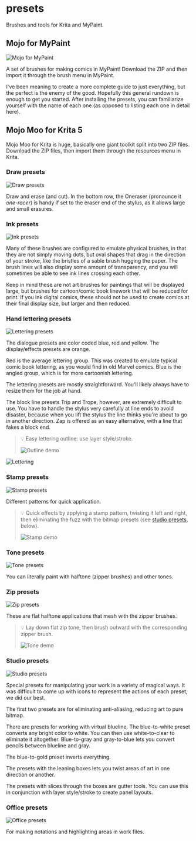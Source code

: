 # presets
Brushes and tools for Krita and MyPaint.

## Mojo for MyPaint

![Mojo for MyPaint](img/mp-display.png)

A set of brushes for making comics in MyPaint! Download the ZIP and then import it through the brush menu in MyPaint.

I've been meaning to create a more complete guide to just everything, but the perfect is the enemy of the good. Hopefully this general rundown is enough to get you started. After installing the presets, you can familiarize yourself with the name of each one (as opposed to listing each one in detail here).

## Mojo Moo for Krita 5

Mojo Moo for Krita is huge, basically one giant toolkit split into two ZIP files. Download the ZIP files, then import them through the resources menu in Krita.

### Draw presets

![Draw presets](img/moo-draw-presets.png)

Draw and erase (and cut). In the bottom row, the Oneraser (pronounce it *one-racer*) is handy if set to the eraser end of the stylus, as it allows large and small erasures.

### Ink presets

![Ink presets](img/moo-ink-presets.png)

Many of these brushes are configured to emulate physical brushes, in that they are not simply moving dots, but oval shapes that drag in the direction of your stroke, like the bristles of a sable brush hugging the paper. The brush lines will also display some amount of transparency, and you will sometimes be able to see ink lines crossing each other.

Keep in mind these are not art brushes for paintings that will be displayed large, but brushes for cartoon/comic book linework that will be reduced for print. If you ink digital comics, these should not be used to create comics at their final display size, but larger and then reduced.

### Hand lettering presets

![Lettering presets](img/moo-lettering-presets.png)

The dialogue presets are color coded blue, red and yellow. The display/effects presets are orange.

Red is the average lettering group. This was created to emulate typical comic book lettering, as you would find in old Marvel comics. Blue is the angled group, which is for more cartoonish lettering.

The lettering presets are mostly straightforward. You'll likely always have to resize them for the job at hand.

The block line presets Trip and Trope, however, are extremely difficult to use. You have to handle the stylus very carefully at line ends to avoid disaster, because when you lift the stylus the line thinks you're about to go in another direction. Zap is offered as an easy alternative, with a line that fakes a block end.

> :bulb: Easy lettering outline: use layer style/stroke.
> 
> ![Outline demo](img/moo-crack.png)

![Lettering](img/moo-lettering.png)

### Stamp presets

![Stamp presets](img/moo-stamp-presets.png)

Different patterns for quick application.

> :bulb: Quick effects by applying a stamp pattern, twisting it left and right, then eliminating the fuzz with the bitmap presets (see [studio presets](#studio-presets), below).
> 
> ![Stamp demo](img/moo-stamp-demo.png)

### Tone presets

![Tone presets](img/moo-tone-presets.png)

You can literally paint with halftone (zipper brushes) and other tones.

### Zip presets

![Zip presets](img/moo-zip-presets.png)

These are flat halftone applications that mesh with the zipper brushes.

> :bulb: Lay down flat zip tone, then brush outward with the corresponding zipper brush.
> 
> ![Tone demo](img/moo-zipper2.png)

### Studio presets

![Studio presets](img/moo-studio-presets.png)

Special presets for manipulating your work in a variety of magical ways. It was difficult to come up with icons to represent the actions of each preset, we did our best.

The first two presets are for eliminating anti-aliasing, reducing art to pure bitmap.

There are presets for working with virtual blueline. The blue-to-white preset converts any bright color to white. You can then use white-to-clear to eliminate it altogether. Blue-to-gray and gray-to-blue lets you convert pencils between blueline and gray.

The blue-to-gold preset inverts everything.

The presets with the leaning boxes lets you twist areas of art in one direction or another.

The presets with slices through the boxes are gutter tools. You can use this in conjunction with layer style/stroke to create panel layouts.

### Office presets

![Office presets](img/moo-office-presets.png)

For making notations and highlighting areas in work files.

